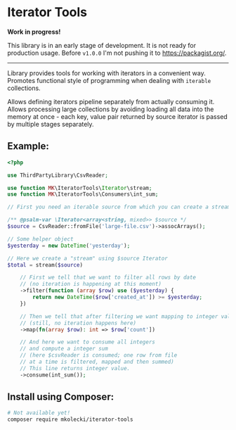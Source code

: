 # Iterator Tools

**Work in progress!**

This library is in an early stage of development. It is not ready for production usage.
Before `v1.0.0` I'm not pushing it to https://packagist.org/.

---

Library provides tools for working with iterators in a convenient way. Promotes functional style
of programming when dealing with `iterable` collections.

Allows defining iterators pipeline separately from actually consuming it.
Allows processing large collections by avoiding loading all data into the memory
at once - each key, value pair returned by source iterator is passed by multiple stages separately.

## Example:

```php
<?php

use ThirdPartyLibrary\CsvReader;

use function MK\IteratorTools\Iterator\stream;
use function MK\IteratorTools\Consumers\int_sum;

// First you need an iterable source from which you can create a stream

/** @psalm-var \Iterator<array<string, mixed>> $source */ 
$source = CsvReader::fromFile('large-file.csv')->assocArrays();

// Some helper object
$yesterday = new DateTime('yesterday');

// Here we create a "stream" using $source Iterator
$total = stream($source)

    // First we tell that we want to filter all rows by date
    // (no iteration is happening at this moment)
    ->filter(function (array $row) use ($yesterday) {
        return new DateTime($row['created_at']) >= $yesterday;
    })

    // Then we tell that after filtering we want mapping to integer values
    // (still, no iteration happens here)
    ->map(fn(array $row): int => $row['count'])

    // And here we want to consume all integers
    // and compute a integer sum
    // (here $csvReader is consumed; one row from file
    // at a time is filtered, mapped and then summed)
    // This line returns integer value.
    ->consume(int_sum());
```

## Install using Composer:

```bash
# Not available yet!
composer require mkolecki/iterator-tools
```
